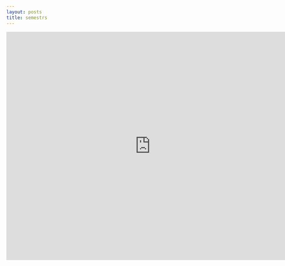 ```yaml
---
layout: posts
title: semestrs
---
```

<html lang="en">
<head>
    <meta charset="UTF-8">
    <meta name="semestres" content="width=device-width, initial-scale=1.0">
    <title>Google Sheet on GitHub</title>
</head>
<body>
    <iframe src="https://docs.google.com/spreadsheets/d/1qXJfWm5U9yx32PTDDOefkP0O0rN5I4Y7g6OgK-eDFc8/edit?usp=sharing" width="150%" height="600" frameborder="0" marginheight="0" marginwidth="0">Loading...</iframe>
</body>
</html>
